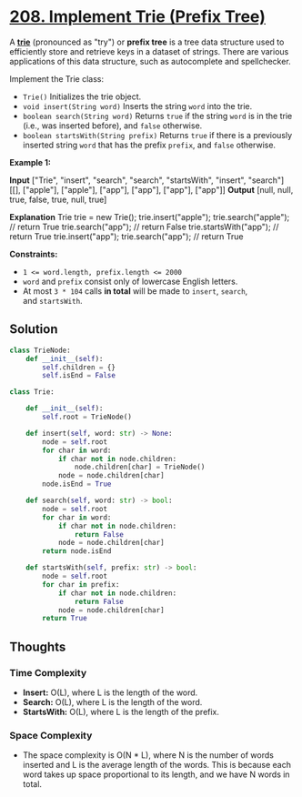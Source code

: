 # [208. Implement Trie (Prefix Tree)](https://leetcode.com/problems/implement-trie-prefix-tree/)

A [**trie**](https://en.wikipedia.org/wiki/Trie) (pronounced as "try") or **prefix tree** is a tree data structure used to efficiently store and retrieve keys in a dataset of strings. There are various applications of this data structure, such as autocomplete and spellchecker.

Implement the Trie class:

- `Trie()` Initializes the trie object.
- `void insert(String word)` Inserts the string `word` into the trie.
- `boolean search(String word)` Returns `true` if the string `word` is in the trie (i.e., was inserted before), and `false` otherwise.
- `boolean startsWith(String prefix)` Returns `true` if there is a previously inserted string `word` that has the prefix `prefix`, and `false` otherwise.

**Example 1:**

**Input**
["Trie", "insert", "search", "search", "startsWith", "insert", "search"]
[[], ["apple"], ["apple"], ["app"], ["app"], ["app"], ["app"]]
**Output**
[null, null, true, false, true, null, true]

**Explanation**
Trie trie = new Trie();
trie.insert("apple");
trie.search("apple"); // return True
trie.search("app"); // return False
trie.startsWith("app"); // return True
trie.insert("app");
trie.search("app"); // return True

**Constraints:**

- `1 <= word.length, prefix.length <= 2000`
- `word` and `prefix` consist only of lowercase English letters.
- At most `3 * 104` calls **in total** will be made to `insert`, `search`, and `startsWith`.

## Solution

```python
class TrieNode:
    def __init__(self):
        self.children = {}
        self.isEnd = False

class Trie:

    def __init__(self):
        self.root = TrieNode()

    def insert(self, word: str) -> None:
        node = self.root
        for char in word:
            if char not in node.children:
                node.children[char] = TrieNode()
            node = node.children[char]
        node.isEnd = True

    def search(self, word: str) -> bool:
        node = self.root
        for char in word:
            if char not in node.children:
                return False
            node = node.children[char]
        return node.isEnd

    def startsWith(self, prefix: str) -> bool:
        node = self.root
        for char in prefix:
            if char not in node.children:
                return False
            node = node.children[char]
        return True

```

## Thoughts

### Time Complexity

- **Insert:** O(L), where L is the length of the word.
- **Search:** O(L), where L is the length of the word.
- **StartsWith:** O(L), where L is the length of the prefix.

### Space Complexity

- The space complexity is O(N \* L), where N is the number of words inserted and L is the average length of the words. This is because each word takes up space proportional to its length, and we have N words in total.
